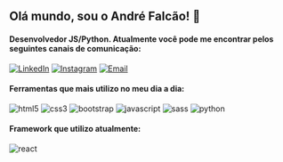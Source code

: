 ## Olá mundo, sou o André Falcão! 👋

#### Desenvolvedor JS/Python. Atualmente você pode me encontrar pelos seguintes canais de comunicação:

[![LinkedIn](https://img.shields.io/badge/LinkedIn-0077B5?style=for-the-badge&logo=linkedin&logoColor=white)](https://www.linkedin.com/in/andre-falcao-s0)
[![Instagram](https://img.shields.io/badge/Instagram-E4405F?style=for-the-badge&logo=instagram&logoColor=white)](https://www.instagram.com/dev.szero/)
[![Email](https://img.shields.io/badge/Gmail-D14836?style=for-the-badge&logo=gmail&logoColor=white)](mailto:dev.szero.pro@gmail.com)

#### Ferramentas que mais utilizo no meu dia a dia:

<div style="display: inline_block">
    <img src="https://img.shields.io/badge/HTML5-E34F26?style=for-the-badge&logo=html5&logoColor=white" alt="html5" />
    <img src="https://img.shields.io/badge/CSS3-1572B6?style=for-the-badge&logo=css3&logoColor=white" alt="css3" />
    <img src="https://img.shields.io/badge/Bootstrap-563D7C?style=for-the-badge&logo=bootstrap&logoColor=white" alt="bootstrap" />
    <img src="https://img.shields.io/badge/JavaScript-F7DF1E?style=for-the-badge&logo=javascript&logoColor=black" alt="javascript" />
    <img src="https://img.shields.io/badge/Sass-CC6699?style=for-the-badge&logo=sass&logoColor=white" alt="sass" />
    <img src="https://img.shields.io/badge/python-3670A0?style=for-the-badge&logo=python&logoColor=ffdd54" alt="python" />
    
</div>

#### Framework que utilizo atualmente:

<div style="display: inline_block">
    <img src="https://img.shields.io/badge/React-20232A?style=for-the-badge&logo=react&logoColor=61DAFB" alt="react" />
</div>
